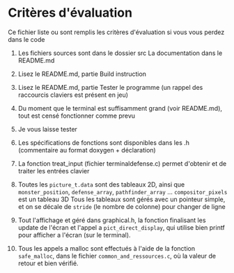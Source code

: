 # Critères d'évaluation
Ce fichier liste ou sont remplis les critères d'évaluation
si vous vous perdez dans le code

1) Les fichiers sources sont dans le dossier src
   La documentation dans le README.md

2) Lisez le README.md, partie Build instruction

3) Lisez le README.md, partie Tester le programme (un rappel des
   raccourcis claviers est présent en jeu)

4) Du moment que le terminal est suffisamment grand (voir README.md), tout est censé fonctionner comme prevu

5) Je vous laisse tester

6) Les spécifications de fonctions sont disponibles dans les .h (commentaire au format doxygen + déclaration)

7) La fonction treat_input (fichier terminaldefense.c) permet d'obtenir et de traiter les entrées clavier

8) Toutes les `picture_t.data` sont des tableaux 2D, ainsi que `monster_position`, `defense_array`, `pathfinder_array` ...
    `compositor_pixels` est un tableau 3D
    Tous les tableaux sont gérés avec un pointeur simple, et on se décale de `stride` (le nombre de colonne) pour changer de ligne

9) Tout l'affichage et géré dans graphical.h, la fonction finalisant les update de l'écran et l'appel
  a `pict_direct_display`, qui utilise bien printf pour afficher a l'écran (sur le terminal).

10) Tous les appels a malloc sont effectués à l'aide de la fonction `safe_malloc`, dans le fichier `common_and_ressources.c`, où
     la valeur de retour et bien vérifié.
